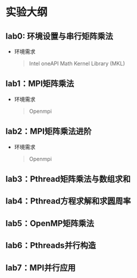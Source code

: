 # 实验大纲

## lab0: 环境设置与串行矩阵乘法

- 环境需求
  
    > Intel oneAPI Math Kernel Library (MKL)

## lab1：MPI矩阵乘法

- 环境需求
    > Openmpi

## lab2：MPI矩阵乘法进阶

- 环境需求
    > Openmpi

## lab3：Pthread矩阵乘法与数组求和

## lab4：Pthread方程求解和求圆周率

## lab5：OpenMP矩阵乘法

## lab6：Pthreads并行构造

## lab7：MPI并行应用